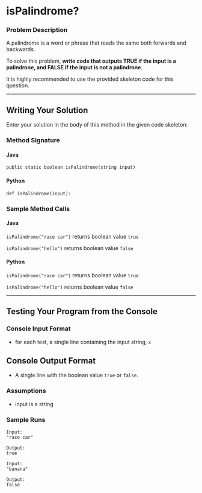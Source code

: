 # isPalindrome?

### Problem Description

A palindrome is a word or phrase that reads the same both forwards and backwards.

To solve this problem, **write code that outputs TRUE if the input is a palindrone, and FALSE if the input is not a palindrone**.

It is highly recommended to use the provided skeleton code for this question.

---
## Writing Your Solution

Enter your solution in the body of this method in the given code skeleton:

### Method Signature
#### Java
```public static boolean isPalindrome(string input)```
#### Python
```def isPalindrome(input):```

### Sample Method Calls
#### Java
`isPalindrome("race car")`
returns boolean value `true`

`isPalindrome("hello")`
returns boolean value `false`

#### Python
`isPalindrome("race car")`
returns boolean value `true`

`isPalindrome("hello")`
returns boolean value `false`

---
## Testing Your Program from the Console
### Console Input Format
* for each test, a single line containing the input string, `x`

## Console Output Format
* A single line with the boolean value `true` or `false`.

### Assumptions
* input is a string

### Sample Runs
```
Input:
"race car"

Output:
true
```

```
Input:
"banana"

Output:
false
```
